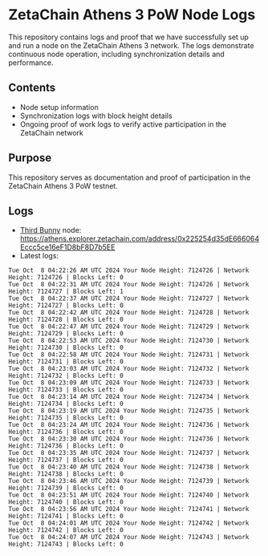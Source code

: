 # ZetaChain Athens 3 PoW Node Logs
This repository contains logs and proof that we have successfully set up and run a node on the ZetaChain Athens 3 network. The logs demonstrate continuous node operation, including synchronization details and performance.

## Contents
- Node setup information
- Synchronization logs with block height details
- Ongoing proof of work logs to verify active participation in the ZetaChain network

## Purpose
This repository serves as documentation and proof of participation in the ZetaChain Athens 3 PoW testnet.

## Logs

- [Third Bunny](https://thirdbunny.xyz/) node: https://athens.explorer.zetachain.com/address/0x225254d35dE666064Eccc5ce16eF1D8bF8D7b5EE
- Latest logs:
```
Tue Oct  8 04:22:26 AM UTC 2024 Your Node Height: 7124726 | Network Height: 7124726 | Blocks Left: 0
Tue Oct  8 04:22:31 AM UTC 2024 Your Node Height: 7124726 | Network Height: 7124727 | Blocks Left: 1
Tue Oct  8 04:22:37 AM UTC 2024 Your Node Height: 7124727 | Network Height: 7124727 | Blocks Left: 0
Tue Oct  8 04:22:42 AM UTC 2024 Your Node Height: 7124728 | Network Height: 7124728 | Blocks Left: 0
Tue Oct  8 04:22:47 AM UTC 2024 Your Node Height: 7124729 | Network Height: 7124729 | Blocks Left: 0
Tue Oct  8 04:22:53 AM UTC 2024 Your Node Height: 7124730 | Network Height: 7124730 | Blocks Left: 0
Tue Oct  8 04:22:58 AM UTC 2024 Your Node Height: 7124731 | Network Height: 7124731 | Blocks Left: 0
Tue Oct  8 04:23:03 AM UTC 2024 Your Node Height: 7124732 | Network Height: 7124732 | Blocks Left: 0
Tue Oct  8 04:23:09 AM UTC 2024 Your Node Height: 7124733 | Network Height: 7124733 | Blocks Left: 0
Tue Oct  8 04:23:14 AM UTC 2024 Your Node Height: 7124734 | Network Height: 7124734 | Blocks Left: 0
Tue Oct  8 04:23:19 AM UTC 2024 Your Node Height: 7124735 | Network Height: 7124735 | Blocks Left: 0
Tue Oct  8 04:23:24 AM UTC 2024 Your Node Height: 7124736 | Network Height: 7124736 | Blocks Left: 0
Tue Oct  8 04:23:30 AM UTC 2024 Your Node Height: 7124736 | Network Height: 7124736 | Blocks Left: 0
Tue Oct  8 04:23:35 AM UTC 2024 Your Node Height: 7124737 | Network Height: 7124737 | Blocks Left: 0
Tue Oct  8 04:23:40 AM UTC 2024 Your Node Height: 7124738 | Network Height: 7124738 | Blocks Left: 0
Tue Oct  8 04:23:46 AM UTC 2024 Your Node Height: 7124739 | Network Height: 7124739 | Blocks Left: 0
Tue Oct  8 04:23:51 AM UTC 2024 Your Node Height: 7124740 | Network Height: 7124740 | Blocks Left: 0
Tue Oct  8 04:23:56 AM UTC 2024 Your Node Height: 7124741 | Network Height: 7124741 | Blocks Left: 0
Tue Oct  8 04:24:01 AM UTC 2024 Your Node Height: 7124742 | Network Height: 7124742 | Blocks Left: 0
Tue Oct  8 04:24:07 AM UTC 2024 Your Node Height: 7124743 | Network Height: 7124743 | Blocks Left: 0
```
